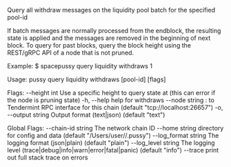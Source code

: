 Query all withdraw messages on the liquidity pool batch for the specified pool-id

If batch messages are normally processed from the endblock,
the resulting state is applied and the messages are removed in the beginning of next block.
To query for past blocks, query the block height using the REST/gRPC API of a node that is not pruned.

Example:
$ spacepussy query liquidity withdraws 1

Usage:
  pussy query liquidity withdraws [pool-id] [flags]

Flags:
      --height int      Use a specific height to query state at (this can error if the node is pruning state)
  -h, --help            help for withdraws
      --node string     <host>:<port> to Tendermint RPC interface for this chain (default "tcp://localhost:26657")
  -o, --output string   Output format (text|json) (default "text")

Global Flags:
      --chain-id string     The network chain ID
      --home string         directory for config and data (default "/Users/user//.pussy")
      --log_format string   The logging format (json|plain) (default "plain")
      --log_level string    The logging level (trace|debug|info|warn|error|fatal|panic) (default "info")
      --trace               print out full stack trace on errors
